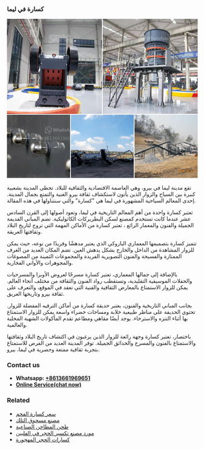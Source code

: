 <h3>كسارة في ليما</h3><img src='1701853206.jpg' alt=''><p>تقع مدينة ليما في بيرو، وهي العاصمة الاقتصادية والثقافية للبلاد. تحظى المدينة بشعبية كبيرة بين السياح والزوار الذين يأتون لاستكشاف ثقافة بيرو الغنية والتمتع بجمال المدينة. إحدى المعالم السياحية المشهورة في ليما هي "كسارة" والتي سنتناولها في هذه المقالة.</p><p>تعتبر كسارة واحدة من أهم المعالم التاريخية في ليما، وتعود أصولها إلى القرن السادس عشر عندما كانت تستخدم كمصنع لسكن البطريركات الكاثوليكية. تضم المباني القديمة الجميلة والفنون والمعمار الرائع ، تعتبر كسارة من الأماكن المهمة التي تروج لتاريخ البلاد وثقافتها العريقة.</p><p>تتميز كسارة بتصميمها المعماري الباروكي الذي يعتبر مدهشًا وفريدًا من نوعه، حيث يمكن للزوار المشاهدة من الداخل والخارج بشكل يدهش العين. تضم المكان العديد من الغرف الممتازة والفسيحة والفنون التصويرية الفريدة والمجموعات الثمينة من المصوغات والمجوهرات والأواني الفخارية.</p><p>بالإضافة إلى جمالها المعماري، تعتبر كسارة مسرحًا لعروض الأوبرا والمسرحيات والحفلات الموسيقية التقليدية، وتستقطب رواد الفنون والثقافة من مختلف أنحاء العالم. يمكن للزوار الاستمتاع بالمعارض الثقافية والفنية التي تعقد في الموقع، والتعرف على ثقافة بيرو وتاريخها العريق.</p><p>بجانب المباني التاريخية والفنون، يعتبر حديقة كسارة من أماكن الترفيه المفضلة للزوار. تحتوي الحديقة على مناظر طبيعية خلابة ومساحات خضراء واسعة يمكن للزوار الاستمتاع بها أثناء التنزه والاسترخاء. يوجد أيضًا مقاهي ومطاعم تقدم المأكولات الشهية المحلية والعالمية.</p><p>باختصار، تعتبر كسارة وجهة رائعة للزوار الذين يرغبون في اكتشاف تاريخ البلاد وثقافتها والاستمتاع بالفنون والمسرح والحدائق الجميلة. توفر المدينة العديد من الفرص للاستمتاع بتجربة ثقافية ممتعة وحصرية في ليما، بيرو.</p><h3>Contact us</h3><ul><li><strong>Whatsapp:&nbsp;<a href="https://wa.me/8613661969651">+8613661969651</a></strong></li><li><a href="https://swt.shibang-china.com/?git&amp;zhl&amp;كسارة في ليما"><strong>Online Service(chat now)</strong></a></li></ul><h3>Related</h3><ul><li><a href='سعر كسارة الفحم.md'>سعر كسارة الفحم</a></li><li><a href='مصنع مسحوق التلك.md'>مصنع مسحوق التلك</a></li><li><a href='طحن المطاحن الصناعية.md'>طحن المطاحن الصناعية</a></li><li><a href='مورد مصنع تكسير الحجر في الفلبين.md'>مورد مصنع تكسير الحجر في الفلبين</a></li><li><a href='كسارات الحجر المهجورة.md'>كسارات الحجر المهجورة</a></li></ul>